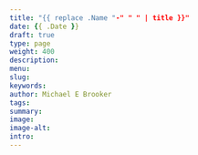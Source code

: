 ```yaml
---
title: "{{ replace .Name "-" " " | title }}"
date: {{ .Date }}
draft: true
type: page
weight: 400
description: 
menu:
slug:
keywords:
author: Michael E Brooker 
tags: 
summary:
image:
image-alt:
intro:
---
```

